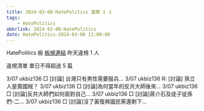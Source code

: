 ```yaml
---
title: 2024-03-08-HatePolitics 違規 1 人
tags:
    - HatePolitics
abbrlink: 2024-03-08-HatePolitics
date: HatePolitics-2024-03-08 12:00:00
---
```

HatePolitics 板 [板規連結](https://www.ptt.cc/bbs/HatePolitics/M.1617115262.A.D60.html)
昨天違規 1 人
<!-- more -->

違規清單
單日不得超過 5 篇

3/07 ukbiz136 □ [討論] 台灣只有男性需要服兵…
3/07 ukbiz136 R: [討論] 孫立人是賣國賊？
3/07 ukbiz136 □ [討論]為何當年的反共大師後來…
3/07 ukbiz136 □ [討論]反共大師們如何面對自己…
3/07 ukbiz136 □ [討論]蔣介石及徒子徒孫們-二…
3/07 ukbiz136 □ [討論]沒了黃復興國民黨還剩下…